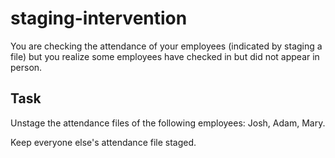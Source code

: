 # staging-intervention

You are checking the attendance of your employees (indicated by staging a file)
but you realize some employees have checked in but did not appear in person.

## Task

Unstage the attendance files of the following employees: Josh, Adam, Mary.

Keep everyone else's attendance file staged.

